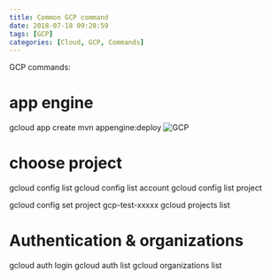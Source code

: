 ```yaml
---
title: Common GCP command
date: 2018-07-18 09:28:59
tags: [GCP]
categories: [Cloud, GCP, Commands]
---
```


GCP commands:

# app engine
gcloud app create
mvn appengine:deploy
![GCP](https://philsblog.b-cdn.net/images/gcp.png "GCP")


# choose project
gcloud config list
gcloud config list account
gcloud config list project

gcloud config set project gcp-test-xxxxx
gcloud projects list

# Authentication & organizations
gcloud auth login
gcloud auth list
gcloud organizations list


